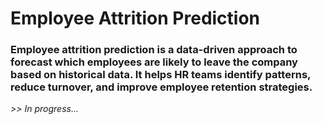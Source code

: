 # Employee Attrition Prediction
### Employee attrition prediction is a data-driven approach to forecast which employees are likely to leave the company based on historical data. It helps HR teams identify patterns, reduce turnover, and improve employee retention strategies.

<p><i>>> In progress...</i></p>
